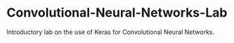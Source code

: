# Convolutional-Neural-Networks-Lab
Introductory lab on the use of Keras for Convolutional Neural Networks.
